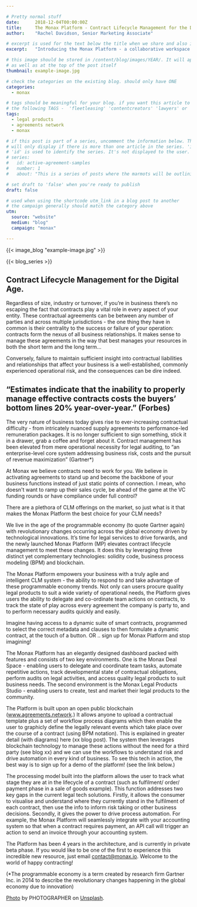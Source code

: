 ```yaml
---

# Pretty normal stuff
date:      2018-12-04T00:00:00Z
title:     The Monax Platform - Contract Lifecycle Management for the Digital Age
author:    "Rachel Davidson, Senior Marketing Associate"

# excerpt is used for the text below the title when we share and also is the summary of the post on https://monax.io/blog
excerpt:   "Introducing the Monax Platform - a collaborative workspace environment for businesses and legal professionals"

# this image should be stored in /content/blog/images/YEAR/. It will appear as a thumbnail on any listings,
# as well as at the top of the post itself
thumbnail: example-image.jpg

# check the categories on the existing blog. should only have ONE
categories:
  - monax

# tags should be meaningful for your blog. if you want this article to show on a 'use case' page, you can use
# the following TAGS -  'fleetleasing' 'contentcreators' 'lawyers' or 'corporate'
tags:
  - legal products
  - agreements network
  - monax

# if this post is part of a series, uncomment the information below. The 'article series' box
# will only display if there is more than one article in the series. 'id', 'number' and 'about' all must be present.
# 'id' is used to identify the series. It's not displayed to the user.
# series:
#   id: active-agreement-samples
#   number: 1
#   about: "This is a series of posts where the marmots will be outlining how the Monax Platform and the Agreements Network can be used in harmony to create the legal products of the future."

# set draft to 'false' when you're ready to publish
draft: false

# used when using the shortcode utm_link in a blog post to another
# the campaign generally should match the category above
utm:
  source: "website"
  medium: "blog"
  campaign: "monax"

---
```


<!-- In general the filename below should match thumbnail category above -->
{{< image_blog "example-image.jpg" >}}

<!-- if this article is part of a series, related articles will automatically appear here -->
{{< blog_series >}}

<!-- Content markdown here - first title on page is auto generated from title in frontmatter -->
## Contract Lifecycle Management for the Digital Age.

Regardless of size, industry or turnover, if you’re in business there’s no escaping the fact that contracts play a vital role in every aspect of your entity. These contractual agreements can be between any number of parties and across multiple jurisdictions - the one thing they have in common is their centrality to the success or failure of your operation: contracts form the nexus of all business relationships. It makes sense to manage these agreements in the way that best manages your resources in both the short term and the long term...

Conversely, failure to maintain sufficient insight into contractual liabilities and relationships that affect your business is a well-established, commonly experienced operational risk, and the consequences can be dire indeed.

## “Estimates indicate that the inability to properly manage effective contracts costs the buyers’ bottom lines 20% year-over-year.” (Forbes)

The very nature of business today gives rise to ever-increasing contractual difficulty - from intricately nuanced supply agreements to performance-led remuneration packages. It is no longer sufficient to sign something, stick it in a drawer, grab a coffee and forget about it. Contract management has been elevated from mere operational necessity for legal auditing, to  “an enterprise-level core system addressing business risk, costs and the pursuit of revenue maximization” (Gartner*)

At Monax we believe contracts need to work for you. We believe in activating agreements to stand up and become the backbone of your business functions instead of just static points of connection. I mean, who doesn't want to ramp up their sales cycle, be ahead of the game at the VC funding rounds or have compliance under full control? 

There are a plethora of CLM offerings on the market, so just what is it that makes the Monax Platform the best choice for your CLM needs? 

We live in the age of the programmable economy (to quote Gartner again) with revolutionary changes occurring across the global economy driven by technological innovations. It’s time for legal services to drive forwards, and the newly launched Monax Platform (MP) elevates contract lifecycle management to meet these changes. It does this by leveraging three distinct yet complementary technologies: solidity code, business process modeling (BPM) and blockchain. 

The Monax Platform empowers your business with a truly agile and intelligent CLM system - the ability to respond to and take advantage of these programmable economy trends. Not only can users procure quality legal products to suit a wide variety of operational needs, the Platform gives users the ability to delegate and co-ordinate team actions on contracts, to track the state of play across every agreement the company is party to, and to perform necessary audits quickly and easily. 

Imagine having access to a dynamic suite of smart contracts, programmed to select the correct metadata and clauses to then formulate a dynamic contract, at the touch of a button. OR .. sign up for Monax Platform and stop imagining!


The Monax Platform has an elegantly designed dashboard packed with features and consists of two key environments. One is the Monax Deal Space - enabling users to delegate and coordinate team tasks, automate repetitive actions, track developmental state of contractual obligations, perform audits on legal activities, and access quality legal products to suit business needs. The second environment is the Monax Legal Products Studio -  enabling users to create, test and market their legal products to the community.

The Platform is built upon an open public blockchain (www.agreements.network.) It allows anyone to upload a contractual template plus a set of workflow process diagrams which then enable the user to  graphicly define the legally relevant events which take place over the course of a contract (using BPM notation). This is explained in greater detail (with diagrams) here (xx blog post). The system then leverages blockchain technology to manage these actions without the need for a third party (see blog xx) and we can use the workflows to understand risk and drive automation in every kind of business. To see this tech in action, the best way is to sign up for a demo of the platform! (see the link below.)

The processing model built into the platform allows the user to track what stage they are at in the lifecycle of a contract (such as fulfilment/ order/ payment phase in a sale of goods example). This function addresses two key gaps in the current legal tech solutions. Firstly, it allows the consumer to visualise and understand where they currently stand in the fulfilment of each contract, then use the info to inform risk taking or other business decisions. Secondly, it gives the power to drive process automation. For example, the Monax Platform will seamlessly integrate with your accounting system so that when a contract requires payment,  an API call will trigger an action to send an invoice through your accounting system. 


The Platform has been 4 years in the architecture, and is currently in private beta phase. If you would like to be one of the first to experience this incredible new resource, just email contact@monax.io. Welcome to the world of happy contracting! 


(*The programmable economy is a term created by research firm Gartner Inc. in 2014 to describe the revolutionary changes happening in the global economy due to innovation)




<!-- IF NEEDED use the below. Unsplash is recommended for images that have the right licensing. This should be at the end of the post -->
[Photo](LINK) by PHOTOGRAPHER on [Unsplash](https://unsplash.com).
